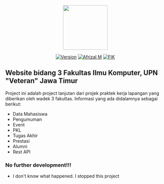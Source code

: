 <p align="center" ><img width="140" src="https://www.upnjatim.ac.id/wp-content/uploads/2018/05/logoupnbaru.png"></p>

<p align="center">
<a href="https://packagist.org/packages/laravel/framework"><img src="https://img.shields.io/badge/laravel-v5.8.29-informational" alt="Version"></a>
<a href="https://afrizalmy.com"><img src="https://img.shields.io/badge/project%20created%20by-afrizal-lightgrey" alt="Afrizal M"></a>
<a href="https://fik.upnjatim.ac.id"><img src="https://img.shields.io/badge/dedicated%20to-FIK%20UPN%20%22Veteran%22%20Jawa%20Timur-green" alt="FIK"></a>
</p>

## Website bidang 3 Fakultas Ilmu Komputer, UPN "Veteran" Jawa Timur

Project ini adalah project lanjutan dari projek praktek kerja lapangan yang diberikan oleh wadek 3 fakultas. Informasi yang ada didalamnya sebagai berikut:

- Data Mahasiswa
- Pengumuman
- Event
- PKL
- Tugas Akhir
- Prestasi
- Alumni
- Rest API

### No further development!!!
- I don't know what happened. I stopped this project
